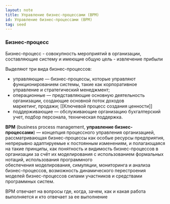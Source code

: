 ```yaml
---
layout: note
title: Управление бизнес-процессами (BPM)
id: Управление бизнес-процессами (BPM)
tag: seed
---
```

### Бизнес-процесс
Бизнес-процесс - совокупность мероприятий в организации, составляющие систему и имеющие общую цель - извлечение прибыли

Выделяют три вида бизнес-процессов:
-   управляющие — бизнес-процессы, которые управляют функционированием системы, такие как корпоративное управление и стратегический менеджмент;
-   операционные — представляющие основную деятельность организации, создающие основной поток доходов  маркетинг, продажи; [[Ключевой процесс создания ценности]]
-   поддерживающие — обслуживающие организацию бухгалтерский учет, подбор персонала, техническая поддержка.


**BPM** (business process management, **управление бизнес-процессами**) — концепция процессного управления организацией, рассматривающая бизнес-процессы как особые ресурсы предприятия, непрерывно адаптируемые к постоянным изменениям, и полагающаяся на такие принципы, как понятность и видимость бизнес-процессов в организации за счёт их моделирования с использованием формальных нотаций, использования программного обеспечения моделирования, симуляции, мониторинга и анализа бизнес-процессов, возможность динамического перестроения моделей бизнес-процессов силами участников и средствами программных систем.

BPM отвечает на вопросы где, когда, зачем, как и какая работа выполняется и кто отвечает за ее выполнение